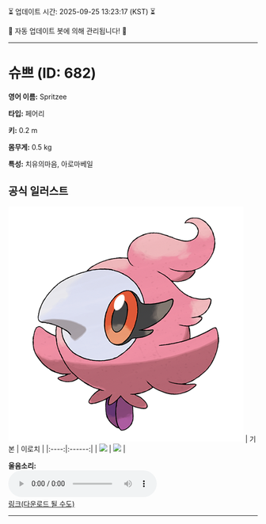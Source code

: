 
⏳ 업데이트 시간: 2025-09-25 13:23:17 (KST) ⏳

🤖 자동 업데이트 봇에 의해 관리됩니다! 🤖

---

# 슈쁘 (ID: 682)
**영어 이름:** Spritzee

**타입:** 페어리

**키:** 0.2 m

**몸무게:** 0.5 kg

**특성:** 치유의마음, 아로마베일

## 공식 일러스트
![](https://raw.githubusercontent.com/PokeAPI/sprites/master/sprites/pokemon/other/official-artwork/682.png)
| 기본 | 이로치 |
|:----:|:------:|
| <img src="http://play.pokemonshowdown.com/sprites/ani/spritzee.gif" width="200"> | <img src="http://play.pokemonshowdown.com/sprites/ani-shiny/spritzee.gif" width="200"> |

**울음소리:**<br><audio controls src="https://raw.githubusercontent.com/PokeAPI/cries/main/cries/pokemon/latest/682.ogg"></audio><br> [링크(다운로드 될 수도)](https://raw.githubusercontent.com/PokeAPI/cries/main/cries/pokemon/latest/682.ogg)


---

